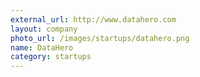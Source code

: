 ```yaml
---
external_url: http://www.datahero.com
layout: company
photo_url: /images/startups/datahero.png
name: DataHero
category: startups
---
```

